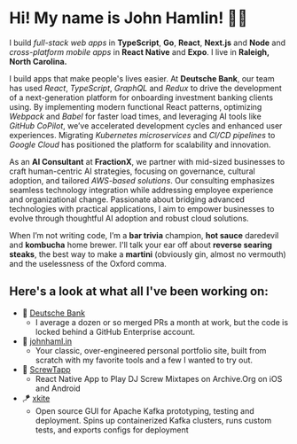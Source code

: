 # Hi! My name is John Hamlin! 👋🏻

I build _full-stack web apps_ in **TypeScript**, **Go**, **React**, **Next.js** and **Node** and _cross-platform mobile apps_ in **React Native** and **Expo**.
I live in **Raleigh, North Carolina.**

I build apps that make people's lives easier. At **Deutsche Bank**, our team has used _React_, _TypeScript_, _GraphQL_ and _Redux_ to drive the development of a next-generation platform for onboarding investment banking clients using. By implementing modern functional React patterns, optimizing _Webpack_ and _Babel_ for faster load times, and leveraging AI tools like _GitHub CoPilot_, we’ve accelerated development cycles and enhanced user experiences. Migrating _Kubernetes microservices_ and _CI/CD pipelines_ to _Google Cloud_ has positioned the platform for scalability and innovation. 

As an **AI Consultant** at **FractionX**, we partner with mid-sized businesses to craft human-centric AI strategies, focusing on governance, cultural adoption, and tailored *AWS-based solutions*. Our consulting emphasizes seamless technology integration while addressing employee experience and organizational change. Passionate about bridging advanced technologies with practical applications, I aim to empower businesses to evolve through thoughtful AI adoption and robust cloud solutions.

When I’m not writing code, I’m a **bar trivia** champion, **hot sauce** daredevil and **kombucha** home brewer. I'll talk your ear off about **reverse searing steaks**, the best way to make a **martini** (obviously gin, almost no vermouth) and the uselessness of the Oxford comma.

## Here's a look at what all I've been working on:
- 🏦 [Deutsche Bank](https://www.db.com)
  - I average a dozen or so merged PRs a month at work, but the code is locked behind a GitHub Enterprise account.
- 💼 [johnhaml.in](https://github.com/johnhamlin/johnhaml.in)
  - Your classic, over-engineered personal portfolio site, built from scratch with my favorite tools and a few I wanted to try out.
- 📼 [ScrewTapp](https://github.com/johnhamlin/screwtapp)
  - React Native App to Play DJ Screw Mixtapes on Archive.Org on iOS and Android
- 🪁 [xkite](https://github.com/oslabs-beta/xkite)
  - Open source GUI for Apache Kafka prototyping, testing and deployment. Spins up containerized Kafka clusters, runs custom tests, and exports configs for deployment


<!--
[![Anurag's GitHub stats](https://github-readme-stats.vercel.app/api?username=johnhamlin&show_icons=true&theme=dark&bg_color=0d1117)](https://github.com/anuraghazra/github-readme-stats)



**johnhamlin/johnhamlin** is a ✨ _special_ ✨ repository because its `README.md` (this file) appears on your GitHub profile.

Here are some ideas to get you started:

- 🔭 I’m currently working on ...
- 🌱 I’m currently learning ...
- 👯 I’m looking to collaborate on ...
- 🤔 I’m looking for help with ...
- 💬 Ask me about ...
- 📫 How to reach me: ...
- 😄 Pronouns: ...
- ⚡ Fun fact: ...
-->

